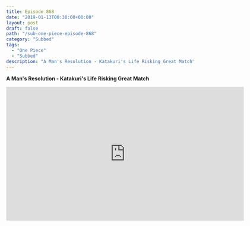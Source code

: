 ```yaml
---
title: Episode 868
date: "2019-01-13T00:30:00+00:00"
layout: post
draft: false
path: "/sub-one-piece-episode-868"
category: "Subbed"
tags:
  - "One Piece"
  - "Subbed"
description: "A Man's Resolution - Katakuri's Life Risking Great Match"
---
```


**A Man's Resolution - Katakuri's Life Risking Great Match**

<iframe width="640" height="360" src="https://www.rapidvideo.com/e/G6FRPHDM34" frameborder="0" marginwidth=0 marginheight=0 scrolling=no allowfullscreen></iframe>

